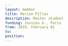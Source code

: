 ```yaml
---
layout: member
title: Marion Pillas
description: Master student
funding: Jussieu U., Paris
from: 2019, February 01
to:
position:
---
```


